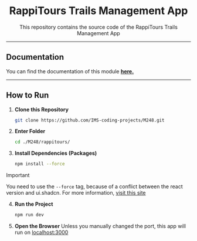 <div align="center">

  # RappiTours Trails Management App

This repository contains the source code of the RappiTours Trails Management App
</div>

---

## Documentation

You can find the documentation of this module [**here.**](https://ims-coding-projects.mintlify.app/)

---

## How to Run

1. **Clone this Repository**
    ```bash
    git clone https://github.com/IMS-coding-projects/M248.git
    ```

2. **Enter Folder**
    ```bash
    cd ./M248/rappitours/
    ```

3. **Install Dependencies (Packages)**
     ```bash
     npm install --force
     ```
> [!IMPORTANT]
> You need to use the `--force` tag, because of a conflict between the react version and ui.shadcn. For more information, [visit this site](https://ui.shadcn.com/docs/react-19#:~:text=What's,do?)

4. **Run the Project**
    ```bash
    npm run dev
    ```

5. **Open the Browser**
    Unless you manually changed the port, this app will run on [localhost:3000](http://localhost:3000)
